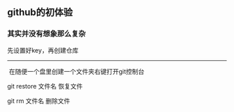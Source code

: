 ## github的初体验

### 其实并没有想象那么复杂

先设置好key，再创建仓库

------

​	在随便一个盘里创建一个文件夹右键打开git控制台

git restore 文件名   恢复文件

git rm 文件名 	删除文件